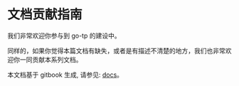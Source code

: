 # 文档贡献指南

我们非常欢迎你参与到 go-tp 的建设中。

同样的，如果你觉得本篇文档有缺失，或者是有描述不清楚的地方，我们也非常欢迎你一同贡献本系列文档。

本文档基于 gitbook 生成, 请参见: [docs](https://github.com/go-tp/docs)。